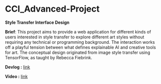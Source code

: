# CCI_Advanced-Project


**Style Transfer Interface Design**

**Brief**: This project aims to provide a web application for different kinds of users interested in style transfer to explore different art styles without requiring any technical or programming background. The interaction works off a playful tension between what defines explainable AI and creative tools for art. The conceptual design originated from image style transfer using TensorFlow, as taught by Rebecca Fiebrink.

**Devlog :** [link](https://www.froyodai.com/post/cci_final-project)

**Video :** [link](https://youtu.be/oN9gU7zLn_c)
